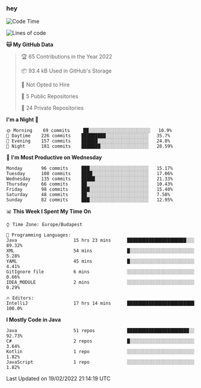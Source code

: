 ### hey

<!--START_SECTION:waka-->
![Code Time](http://img.shields.io/badge/Code%20Time-559%20hrs%2016%20mins-blue)

![Lines of code](https://img.shields.io/badge/From%20Hello%20World%20I%27ve%20Written-439%20Thousand%20lines%20of%20code-blue)

**🐱 My GitHub Data** 

> 🏆 65 Contributions in the Year 2022
 > 
> 📦 93.4 kB Used in GitHub's Storage 
 > 
> 🚫 Not Opted to Hire
 > 
> 📜 5 Public Repositories 
 > 
> 🔑 24 Private Repositories  
 > 
**I'm a Night 🦉** 

```text
🌞 Morning    69 commits     ██░░░░░░░░░░░░░░░░░░░░░░░   10.9% 
🌆 Daytime    226 commits    █████████░░░░░░░░░░░░░░░░   35.7% 
🌃 Evening    157 commits    ██████░░░░░░░░░░░░░░░░░░░   24.8% 
🌙 Night      181 commits    ███████░░░░░░░░░░░░░░░░░░   28.59%

```
📅 **I'm Most Productive on Wednesday** 

```text
Monday       96 commits     ███░░░░░░░░░░░░░░░░░░░░░░   15.17% 
Tuesday      108 commits    ████░░░░░░░░░░░░░░░░░░░░░   17.06% 
Wednesday    135 commits    █████░░░░░░░░░░░░░░░░░░░░   21.33% 
Thursday     66 commits     ██░░░░░░░░░░░░░░░░░░░░░░░   10.43% 
Friday       98 commits     ███░░░░░░░░░░░░░░░░░░░░░░   15.48% 
Saturday     48 commits     ██░░░░░░░░░░░░░░░░░░░░░░░   7.58% 
Sunday       82 commits     ███░░░░░░░░░░░░░░░░░░░░░░   12.95%

```


📊 **This Week I Spent My Time On** 

```text
⌚︎ Time Zone: Europe/Budapest

💬 Programming Languages: 
Java                     15 hrs 23 mins      ██████████████████████░░░   89.32% 
XML                      54 mins             █░░░░░░░░░░░░░░░░░░░░░░░░   5.28% 
YAML                     45 mins             █░░░░░░░░░░░░░░░░░░░░░░░░   4.41% 
GitIgnore file           6 mins              ░░░░░░░░░░░░░░░░░░░░░░░░░   0.66% 
IDEA_MODULE              2 mins              ░░░░░░░░░░░░░░░░░░░░░░░░░   0.29%

🔥 Editors: 
IntelliJ                 17 hrs 14 mins      █████████████████████████   100.0%

```

**I Mostly Code in Java** 

```text
Java                     51 repos            ███████████████████████░░   92.73% 
C#                       2 repos             █░░░░░░░░░░░░░░░░░░░░░░░░   3.64% 
Kotlin                   1 repo              ░░░░░░░░░░░░░░░░░░░░░░░░░   1.82% 
JavaScript               1 repo              ░░░░░░░░░░░░░░░░░░░░░░░░░   1.82%

```



 Last Updated on 19/02/2022 21:14:19 UTC
<!--END_SECTION:waka-->
